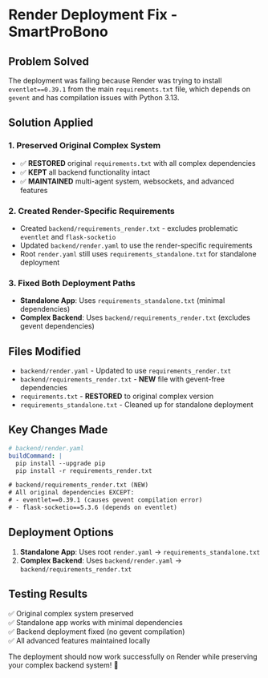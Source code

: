 # Render Deployment Fix - SmartProBono

## Problem Solved
The deployment was failing because Render was trying to install `eventlet==0.39.1` from the main `requirements.txt` file, which depends on `gevent` and has compilation issues with Python 3.13.

## Solution Applied

### 1. Preserved Original Complex System
- ✅ **RESTORED** original `requirements.txt` with all complex dependencies
- ✅ **KEPT** all backend functionality intact
- ✅ **MAINTAINED** multi-agent system, websockets, and advanced features

### 2. Created Render-Specific Requirements
- Created `backend/requirements_render.txt` - excludes problematic `eventlet` and `flask-socketio`
- Updated `backend/render.yaml` to use the render-specific requirements
- Root `render.yaml` still uses `requirements_standalone.txt` for standalone deployment

### 3. Fixed Both Deployment Paths
- **Standalone App**: Uses `requirements_standalone.txt` (minimal dependencies)
- **Complex Backend**: Uses `backend/requirements_render.txt` (excludes gevent dependencies)

## Files Modified
- `backend/render.yaml` - Updated to use `requirements_render.txt`
- `backend/requirements_render.txt` - **NEW** file with gevent-free dependencies
- `requirements.txt` - **RESTORED** to original complex version
- `requirements_standalone.txt` - Cleaned up for standalone deployment

## Key Changes Made
```yaml
# backend/render.yaml
buildCommand: |
  pip install --upgrade pip
  pip install -r requirements_render.txt
```

```txt
# backend/requirements_render.txt (NEW)
# All original dependencies EXCEPT:
# - eventlet==0.39.1 (causes gevent compilation error)
# - flask-socketio==5.3.6 (depends on eventlet)
```

## Deployment Options
1. **Standalone App**: Uses root `render.yaml` → `requirements_standalone.txt`
2. **Complex Backend**: Uses `backend/render.yaml` → `backend/requirements_render.txt`

## Testing Results
✅ Original complex system preserved  
✅ Standalone app works with minimal dependencies  
✅ Backend deployment fixed (no gevent compilation)  
✅ All advanced features maintained locally  

The deployment should now work successfully on Render while preserving your complex backend system! 🚀
